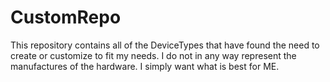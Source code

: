 # CustomRepo

This repository contains all of the DeviceTypes that have found the need to create or customize to fit my needs. I do not in any way represent the manufactures of the hardware. I simply want what is best for ME.
